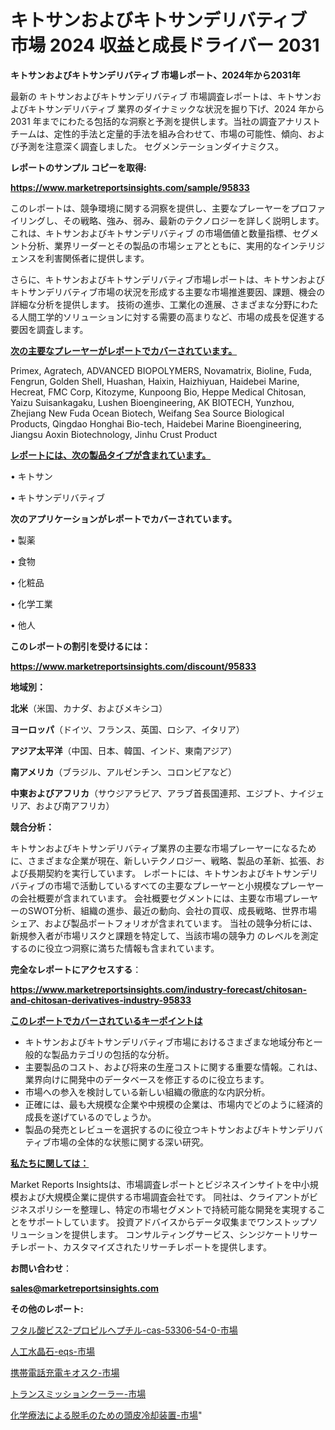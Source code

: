 # キトサンおよびキトサンデリバティブ 市場 2024 収益と成長ドライバー 2031

<strong>キトサンおよびキトサンデリバティブ 市場レポート、2024年から2031年</strong>

最新の キトサンおよびキトサンデリバティブ 市場調査レポートは、キトサンおよびキトサンデリバティブ 業界のダイナミックな状況を掘り下げ、2024 年から 2031 年までにわたる包括的な洞察と予測を提供します。当社の調査アナリスト チームは、定性的手法と定量的手法を組み合わせて、市場の可能性、傾向、および予測を注意深く調査しました。 セグメンテーションダイナミクス。



<strong>レポートのサンプル コピーを取得:</strong> <a href=https://www.marketreportsinsights.com/sample/95833>

<strong><u>https://www.marketreportsinsights.com/sample/95833</u></strong></a>

このレポートは、競争環境に関する洞察を提供し、主要なプレーヤーをプロファイリングし、その戦略、強み、弱み、最新のテクノロジーを詳しく説明します。 これは、キトサンおよびキトサンデリバティブ の市場価値と数量指標、セグメント分析、業界リーダーとその製品の市場シェアとともに、実用的なインテリジェンスを利害関係者に提供します。

さらに、キトサンおよびキトサンデリバティブ市場レポートは、キトサンおよびキトサンデリバティブ市場の状況を形成する主要な市場推進要因、課題、機会の詳細な分析を提供します。 技術の進歩、工業化の進展、さまざまな分野にわたる人間工学的ソリューションに対する需要の高まりなど、市場の成長を促進する要因を調査します。



<strong><u>次の主要なプレーヤーがレポートでカバーされています。</u></strong>

Primex, Agratech, ADVANCED BIOPOLYMERS, Novamatrix, Bioline, Fuda, Fengrun, Golden Shell, Huashan, Haixin, Haizhiyuan, Haidebei Marine, Hecreat, FMC Corp, Kitozyme, Kunpoong Bio, Heppe Medical Chitosan, Yaizu Suisankagaku, Lushen Bioengineering, AK BIOTECH, Yunzhou, Zhejiang New Fuda Ocean Biotech, Weifang Sea Source Biological Products, Qingdao Honghai Bio-tech, Haidebei Marine Bioengineering, Jiangsu Aoxin Biotechnology, Jinhu Crust Product



<strong><u><b>レポートには、次の製品タイプが含まれています。</b></u></strong>

• キトサン

• キトサンデリバティブ



<strong><b>次のアプリケーションがレポートでカバーされています。</b></strong>

• 製薬

• 食物

• 化粧品

• 化学工業

• 他人



<strong><b>このレポートの割引を受けるには：</b></strong><a href=https://www.marketreportsinsights.com/discount/95833>

<strong><u>https://www.marketreportsinsights.com/discount/95833</u></strong></a>



<strong>地域別：</strong>



<strong>北米</strong>（米国、カナダ、およびメキシコ）



<strong>ヨーロッパ</strong>（ドイツ、フランス、英国、ロシア、イタリア）



<strong>アジア太平洋</strong>（中国、日本、韓国、インド、東南アジア）



<strong>南アメリカ</strong>（ブラジル、アルゼンチン、コロンビアなど）



<strong>中東およびアフリカ</strong>（サウジアラビア、アラブ首長国連邦、エジプト、ナイジェリア、および南アフリカ）



<strong>競合分析：</strong>

キトサンおよびキトサンデリバティブ業界の主要な市場プレーヤーになるために、さまざまな企業が現在、新しいテクノロジー、戦略、製品の革新、拡張、および長期契約を実行しています。 レポートには、キトサンおよびキトサンデリバティブの市場で活動しているすべての主要なプレーヤーと小規模なプレーヤーの会社概要が含まれています。 会社概要セグメントには、主要な市場プレーヤーのSWOT分析、組織の進歩、最近の動向、会社の買収、成長戦略、世界市場シェア、および製品ポートフォリオが含まれています。 当社の競争分析には、新規参入者が市場リスクと課題を特定して、当該市場の競争力 のレベルを測定するのに役立つ洞察に満ちた情報も含まれています。



<strong>完全なレポートにアクセスする</strong>：

<a href=https://www.marketreportsinsights.com/industry-forecast/chitosan-and-chitosan-derivatives-industry-95833>

<strong><u>https://www.marketreportsinsights.com/industry-forecast/chitosan-and-chitosan-derivatives-industry-95833</u></strong></a>



<strong><u><b>このレポートでカバーされているキーポイントは</b></u></strong>
<ul>
  <li>キトサンおよびキトサンデリバティブ市場におけるさまざまな地域分布と一般的な製品カテゴリの包括的な分析。</li>
  <li>主要製品のコスト、および将来の生産コストに関する重要な情報。これは、業界向けに開発中のデータベースを修正するのに役立ちます。</li>
  <li>市場への参入を検討している新しい組織の徹底的な内訳分析。</li>
  <li>正確には、最も大規模な企業や中規模の企業は、市場内でどのように経済的成長を遂げているのでしょうか。</li>
  <li>製品の発売とレビューを選択するのに役立つキトサンおよびキトサンデリバティブ市場の全体的な状態に関する深い研究。</li>
</ul>


<strong><u><b>私たちに関しては：</b></u></strong>

Market Reports Insightsは、市場調査レポートとビジネスインサイトを中小規模および大規模企業に提供する市場調査会社です。 同社は、クライアントがビジネスポリシーを整理し、特定の市場セグメントで持続可能な開発を実現することをサポートしています。 投資アドバイスからデータ収集までワンストップソリューションを提供します。 コンサルティングサービス、シンジケートリサーチレポート、カスタマイズされたリサーチレポートを提供します。



<strong><b>お問い合わせ</b></strong>：

<a href=mailto:sales@marketreportsinsights.com>

<strong><u>sales@marketreportsinsights.com</u></strong></a>



<strong>その他のレポート:</strong>

<a href=https://www.linkedin.com/pulse/フタル酸ビス2-プロピルヘプチル-cas-53306-54-0-市場-2023-z5fif/>フタル酸ビス2-プロピルヘプチル-cas-53306-54-0-市場</a>

<a href=https://www.linkedin.com/pulse/人工水晶石-eqs-市場-2023-総合分析と事業成長戦略-2030-analytics-achievers-24-analysis-qydyc/>人工水晶石-eqs-市場</a>

<a href=https://www.linkedin.com/pulse/携帯電話充電キオスク-市場-2023-新興市場-将来の動向と市場需要-2030-l4vlf/>携帯電話充電キオスク-市場</a>

<a href=https://www.linkedin.com/pulse/トランスミッションクーラー-市場-2023-新興市場-将来の動向と市場需要-sbn9f/>トランスミッションクーラー-市場</a>

<a href=https://www.linkedin.com/pulse/化学療法による脱毛のための頭皮冷却装置-市場-2023-最新の-cagr-wvnff/>化学療法による脱毛のための頭皮冷却装置-市場</a>"
